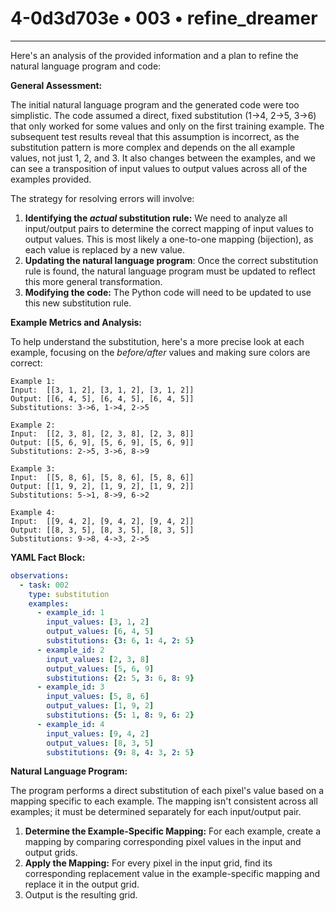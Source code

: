 # 4-0d3d703e • 003 • refine_dreamer

---
Here's an analysis of the provided information and a plan to refine the natural language program and code:

**General Assessment:**

The initial natural language program and the generated code were too simplistic. The code assumed a direct, fixed substitution (1->4, 2->5, 3->6) that only worked for some values and only on the first training example. The subsequent test results reveal that this assumption is incorrect, as the substitution pattern is more complex and depends on the all example values, not just 1, 2, and 3. It also changes between the examples, and we can see a transposition of input values to output values across all of the examples provided.

The strategy for resolving errors will involve:

1.  **Identifying the *actual* substitution rule:** We need to analyze all input/output pairs to determine the correct mapping of input values to output values. This is most likely a one-to-one mapping (bijection), as each value is replaced by a new value.
2.  **Updating the natural language program**: Once the correct substitution rule is found, the natural language program must be updated to reflect this more general transformation.
3.  **Modifying the code:** The Python code will need to be updated to use this new substitution rule.

**Example Metrics and Analysis:**

To help understand the substitution, here's a more precise look at each example, focusing on the *before/after* values and making sure colors are correct:

```
Example 1:
Input:  [[3, 1, 2], [3, 1, 2], [3, 1, 2]]
Output: [[6, 4, 5], [6, 4, 5], [6, 4, 5]]
Substitutions: 3->6, 1->4, 2->5

Example 2:
Input:  [[2, 3, 8], [2, 3, 8], [2, 3, 8]]
Output: [[5, 6, 9], [5, 6, 9], [5, 6, 9]]
Substitutions: 2->5, 3->6, 8->9

Example 3:
Input:  [[5, 8, 6], [5, 8, 6], [5, 8, 6]]
Output: [[1, 9, 2], [1, 9, 2], [1, 9, 2]]
Substitutions: 5->1, 8->9, 6->2

Example 4:
Input:  [[9, 4, 2], [9, 4, 2], [9, 4, 2]]
Output: [[8, 3, 5], [8, 3, 5], [8, 3, 5]]
Substitutions: 9->8, 4->3, 2->5
```

**YAML Fact Block:**

```yaml
observations:
  - task: 002
    type: substitution
    examples:
      - example_id: 1
        input_values: [3, 1, 2]
        output_values: [6, 4, 5]
        substitutions: {3: 6, 1: 4, 2: 5}
      - example_id: 2
        input_values: [2, 3, 8]
        output_values: [5, 6, 9]
        substitutions: {2: 5, 3: 6, 8: 9}
      - example_id: 3
        input_values: [5, 8, 6]
        output_values: [1, 9, 2]
        substitutions: {5: 1, 8: 9, 6: 2}
      - example_id: 4
        input_values: [9, 4, 2]
        output_values: [8, 3, 5]
        substitutions: {9: 8, 4: 3, 2: 5}
```

**Natural Language Program:**

The program performs a direct substitution of each pixel's value based on a mapping specific to each example. The mapping isn't consistent across all examples; it must be determined separately for each input/output pair.

1.  **Determine the Example-Specific Mapping:** For each example, create a mapping by comparing corresponding pixel values in the input and output grids.
2.  **Apply the Mapping:** For every pixel in the input grid, find its corresponding replacement value in the example-specific mapping and replace it in the output grid.
3.  Output is the resulting grid.

